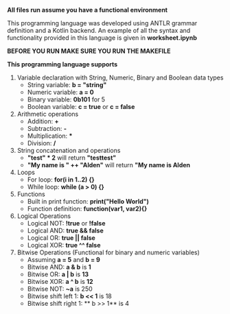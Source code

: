 **All files run assume you have a functional environment**

This programming language was developed using ANTLR grammar definition and a Kotlin backend.
An example of all the syntax and functionality provided in this language is given in **worksheet.ipynb**

**BEFORE YOU RUN MAKE SURE YOU RUN THE MAKEFILE**

**This programming language supports**
1. Variable declaration with String, Numeric, Binary and Boolean data types
   - String variable: **b = "string"**
   - Numeric variable: **a = 0**
   - Binary variable: **0b101** for 5
   - Boolean variable: **c = true** or **c = false**
3. Arithmetic operations
   - Addition: **+**
   - Subtraction: **-**
   - Multiplication: **\***
   - Division: **/**
4. String concatenation and operations
   - **"test" * 2** will return **"testtest"**
   - **"My name is " ++ "Alden"** will return **"My name is Alden**
5. Loops
   - For loop: **for(i in 1..2) {}**
   - While loop: **while (a > 0) {}**
6. Functions
   - Built in print function: **print("Hello World")**
   - Function definition: **function(var1, var2){}**
7. Logical Operations
   - Logical NOT: **!true** or **!false**
   - Logical AND: **true && false**
   - Logical OR: **true || false**
   - Logical XOR: **true ^^ false**
8. Bitwise Operations (Functional for binary and numeric variables)
   - Assuming **a = 5** and **b = 9**
   - Bitwise AND: **a & b** is **1**
   - Bitwise OR: **a | b** is **13**
   - Bitwise XOR: **a ^ b** is **12**
   - Bitwise NOT: **~a** is 250
   - Bitwise shift left 1: **b << 1** is 18
   - Bitwise shift right 1: ** b >> 1** is 4
